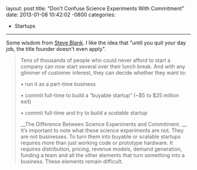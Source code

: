 layout: post
title:  "Don’t Confuse Science Experiments With Commitment"
date:   2013-01-08 10:42:02 -0800
categories:
  - Startups
---

Some wisdom from  [Steve Blank](https://twitter.com/sgblank). I like the idea that "until you quit your day job, the title founder doesn't even apply".

 > 
 > 
 > Tens of thousands of people who could never afford to start a company can now start several over their lunch break. And with any glimmer of customer interest, they can decide whether they want to:
 > 
 > •   run it as a part-time business
 > 
 > •   commit full-time to build a “buyable startup” (~$5 to $25 million exit)
 > 
 > •   commit full-time and try to build a  *scalable*  startup
 > 
 >  __The Difference Between Science Experiments and Commitment. __ It’s important to note what these science experiments are not. They are not businesses. To turn them into buyable or scalable startups requires more than just working code or prototype hardware. It requires distribution, pricing, revenue models, demand generation, funding a team and all the other elements that turn something into a business. These elements remain difficult.
 > 
 > 
